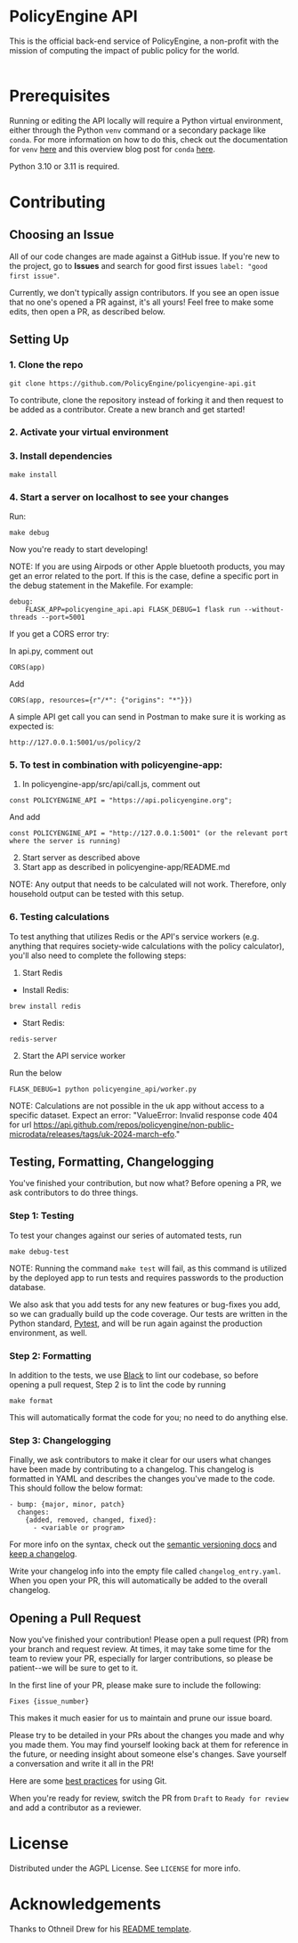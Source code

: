 # PolicyEngine API

This is the official back-end service of PolicyEngine, a non-profit with the mission of computing the impact of public policy for the world. <br/><br/>

# Prerequisites

Running or editing the API locally will require a Python virtual environment, either through the Python `venv` command or a secondary package like `conda`. For more information on how to do this, check out the documentation for `venv` [here](https://docs.python.org/3/library/venv.html) and this overview blog post for `conda` [here](https://uoa-eresearch.github.io/eresearch-cookbook/recipe/2014/11/20/conda/).

Python 3.10 or 3.11 is required.

# Contributing

## Choosing an Issue

All of our code changes are made against a GitHub issue. If you're new to the project, go to **Issues** and search for good first issues `label: "good first issue"`.

Currently, we don't typically assign contributors. If you see an open issue that no one's opened a PR against, it's all yours! Feel free to make some edits, then open a PR, as described below.

## Setting Up

### 1. Clone the repo

```
git clone https://github.com/PolicyEngine/policyengine-api.git
```

To contribute, clone the repository instead of forking it and then request to be added as a contributor. Create a new branch and get started!

### 2. Activate your virtual environment

### 3. Install dependencies

```
make install
```

### 4. Start a server on localhost to see your changes

Run:

```
make debug
```

Now you're ready to start developing!

NOTE: If you are using Airpods or other Apple bluetooth products, you may get an error related to the port. If this is the case, define a specific port in the debug statement in the Makefile. For example:

```
debug:
	FLASK_APP=policyengine_api.api FLASK_DEBUG=1 flask run --without-threads --port=5001
```

If you get a CORS error try:

In api.py, comment out

```
CORS(app)
```

Add

```
CORS(app, resources={r"/*": {"origins": "*"}})
```

A simple API get call you can send in Postman to make sure it is working as expected is:

```
http://127.0.0.1:5001/us/policy/2
```

### 5. To test in combination with policyengine-app:

1. In policyengine-app/src/api/call.js, comment out

```
const POLICYENGINE_API = "https://api.policyengine.org";
```

And add

```
const POLICYENGINE_API = "http://127.0.0.1:5001" (or the relevant port where the server is running)
```

2. Start server as described above
3. Start app as described in policyengine-app/README.md

NOTE: Any output that needs to be calculated will not work. Therefore, only household output can be tested with this setup.

### 6. Testing calculations

To test anything that utilizes Redis or the API's service workers (e.g. anything that requires society-wide calculations with the policy calculator), you'll also need to complete the following steps:

1. Start Redis

- Install Redis:

```
brew install redis
```

- Start Redis:

```
redis-server
```

2. Start the API service worker

Run the below

```
FLASK_DEBUG=1 python policyengine_api/worker.py
```

NOTE: Calculations are not possible in the uk app without access to a specific dataset. Expect an error: "ValueError: Invalid response code 404 for url https://api.github.com/repos/policyengine/non-public-microdata/releases/tags/uk-2024-march-efo."

## Testing, Formatting, Changelogging

You've finished your contribution, but now what? Before opening a PR, we ask contributors to do three things.

### Step 1: Testing

To test your changes against our series of automated tests, run

```
make debug-test
```

NOTE: Running the command `make test` will fail, as this command is utilized by the deployed app to run tests and requires passwords to the production database.

We also ask that you add tests for any new features or bug-fixes you add, so we can gradually build up the code coverage. Our tests are written in the Python standard, [Pytest](https://docs.pytest.org/en/7.1.x/getting-started.html), and will be run again against the production environment, as well.

### Step 2: Formatting

In addition to the tests, we use [Black](https://github.com/psf/black) to lint our codebase, so before opening a pull request, Step 2 is to lint the code by running

```
make format
```

This will automatically format the code for you; no need to do anything else.

### Step 3: Changelogging

Finally, we ask contributors to make it clear for our users what changes have been made by contributing to a changelog. This changelog is formatted in YAML and describes the changes you've made to the code. This should follow the below format:

```
- bump: {major, minor, patch}
  changes:
    {added, removed, changed, fixed}:
      - <variable or program>
```

For more info on the syntax, check out the [semantic versioning docs](https://www.semver.org) and [keep a changelog](https://www.keepachangelog.com).

Write your changelog info into the empty file called `changelog_entry.yaml`. When you open your PR, this will automatically be added to the overall changelog.

## Opening a Pull Request

Now you've finished your contribution! Please open a pull request (PR) from your branch and request review. At times, it may take some time for the team to review your PR, especially for larger contributions, so please be patient--we will be sure to get to it.

In the first line of your PR, please make sure to include the following:

```
Fixes {issue_number}
```

This makes it much easier for us to maintain and prune our issue board.

Please try to be detailed in your PRs about the changes you made and why you made them. You may find yourself looking back at them for reference in the future, or needing insight about someone else's changes. Save yourself a conversation and write it all in the PR!

Here are some [best practices](https://deepsource.io/blog/git-best-practices/) for using Git.

When you're ready for review, switch the PR from `Draft` to `Ready for review` and add a contributor as a reviewer.

# License

Distributed under the AGPL License. See `LICENSE` for more info.

# Acknowledgements

Thanks to Othneil Drew for his [README template](https://github.com/othneildrew/Best-README-Template).
